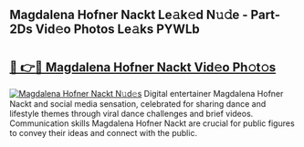 ## Magdalena Hofner Nackt Le𝚊k𝚎d N𝚞𝚍e - Part-2Ds Vid𝚎o Photos Le𝚊ks PYWLb

# <h2><a href="http://fb8l8vm.evod.top/?m=Magdalena+Hofner+Nackt">🔗 👉🔴 Magdalena Hofner Nackt Vid𝚎o Ph𝚘t𝚘s</a></h2>

[![Magdalena Hofner Nackt N𝚞d𝚎s](https://i.imgur.com/8V9OHl7.gif)](http://fb8l8vm.evod.top/?m=Magdalena+Hofner+Nackt)
Digital entertainer Magdalena Hofner Nackt and social media sensation, celebrated for sharing dance and lifestyle themes through viral dance challenges and brief videos. Communication skills Magdalena Hofner Nackt are crucial for public figures to convey their ideas and connect with the public. 
